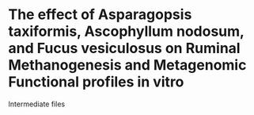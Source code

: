 # The effect of Asparagopsis taxiformis, Ascophyllum nodosum, and Fucus vesiculosus on Ruminal Methanogenesis and Metagenomic Functional profiles in vitro
Intermediate files
